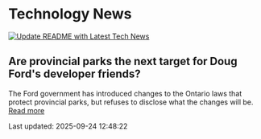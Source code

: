 # Technology News

[![Update README with Latest Tech News](https://github.com/tcdtist/daily-tech-digest/actions/workflows/main.yml/badge.svg)](https://github.com/tcdtist/daily-tech-digest/actions/workflows/main.yml)

## Are provincial parks the next target for Doug Ford's developer friends?
The Ford government has introduced changes to the Ontario laws that protect provincial parks, but refuses to disclose what the changes will be.
[Read more](https://www.nationalobserver.com/2025/09/24/opinion/ontario-provincial-parks-ford-laws)



Last updated: 2025-09-24 12:48:22